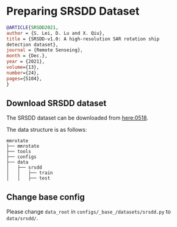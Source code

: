 # Preparing SRSDD Dataset

<!-- [DATASET] -->

```bibtex
@ARTICLE{SRSDD2021,
author = {S. Lei, D. Lu and X. Qiu},
title = {SRSDD-v1.0: A high-resolution SAR rotation ship
detection dataset},
journal = {Remote Senseing},
month = {Dec.},
year = {2021},
volume={13},
number={24},
pages={5104},
}
```

## Download SRSDD dataset

The SRSDD dataset can be downloaded from [here:0518](https://pan.baidu.com/s/1_uezALB6eZ7DiPIozFoGJQ).

The data structure is as follows:

```none
mmrotate
├── mmrotate
├── tools
├── configs
├── data
│   ├── srsdd
│   │   ├── train
│   │   ├── test
```

## Change base config

Please change `data_root` in `configs/_base_/datasets/srsdd.py` to `data/srsdd/`.
